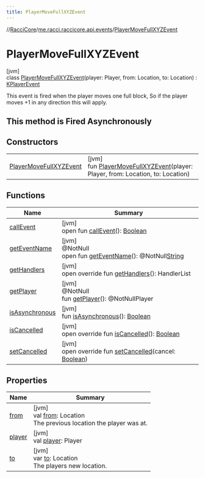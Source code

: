 ```yaml
---
title: PlayerMoveFullXYZEvent
---
```

//[RacciCore](../../../index.html)/[me.racci.raccicore.api.events](../index.html)/[PlayerMoveFullXYZEvent](index.html)



# PlayerMoveFullXYZEvent



[jvm]\
class [PlayerMoveFullXYZEvent](index.html)(player: Player, from: Location, to: Location) : [KPlayerEvent](../-k-player-event/index.html)

This event is fired when the player moves one full block, So if the player moves +1 in any direction this will apply.



##  This method is Fired Asynchronously



## Constructors


| | |
|---|---|
| [PlayerMoveFullXYZEvent](-player-move-full-x-y-z-event.html) | [jvm]<br>fun [PlayerMoveFullXYZEvent](-player-move-full-x-y-z-event.html)(player: Player, from: Location, to: Location) |


## Functions


| Name | Summary |
|---|---|
| [callEvent](../-day-event/index.html#-1071638799%2FFunctions%2F863300109) | [jvm]<br>open fun [callEvent](../-day-event/index.html#-1071638799%2FFunctions%2F863300109)(): [Boolean](https://kotlinlang.org/api/latest/jvm/stdlib/kotlin/-boolean/index.html) |
| [getEventName](../-day-event/index.html#1147460734%2FFunctions%2F863300109) | [jvm]<br>@NotNull<br>open fun [getEventName](../-day-event/index.html#1147460734%2FFunctions%2F863300109)(): @NotNull[String](https://kotlinlang.org/api/latest/jvm/stdlib/kotlin/-string/index.html) |
| [getHandlers](../-k-player-event/get-handlers.html) | [jvm]<br>open override fun [getHandlers](../-k-player-event/get-handlers.html)(): HandlerList |
| [getPlayer](index.html#-1478213936%2FFunctions%2F863300109) | [jvm]<br>@NotNull<br>fun [getPlayer](index.html#-1478213936%2FFunctions%2F863300109)(): @NotNullPlayer |
| [isAsynchronous](../-day-event/index.html#-706610981%2FFunctions%2F863300109) | [jvm]<br>fun [isAsynchronous](../-day-event/index.html#-706610981%2FFunctions%2F863300109)(): [Boolean](https://kotlinlang.org/api/latest/jvm/stdlib/kotlin/-boolean/index.html) |
| [isCancelled](../-k-player-event/is-cancelled.html) | [jvm]<br>open override fun [isCancelled](../-k-player-event/is-cancelled.html)(): [Boolean](https://kotlinlang.org/api/latest/jvm/stdlib/kotlin/-boolean/index.html) |
| [setCancelled](../-k-player-event/set-cancelled.html) | [jvm]<br>open override fun [setCancelled](../-k-player-event/set-cancelled.html)(cancel: [Boolean](https://kotlinlang.org/api/latest/jvm/stdlib/kotlin/-boolean/index.html)) |


## Properties


| Name | Summary |
|---|---|
| [from](from.html) | [jvm]<br>val [from](from.html): Location<br>The previous location the player was at. |
| [player](index.html#-8709326%2FProperties%2F863300109) | [jvm]<br>val [player](index.html#-8709326%2FProperties%2F863300109): Player |
| [to](to.html) | [jvm]<br>var [to](to.html): Location<br>The players new location. |

